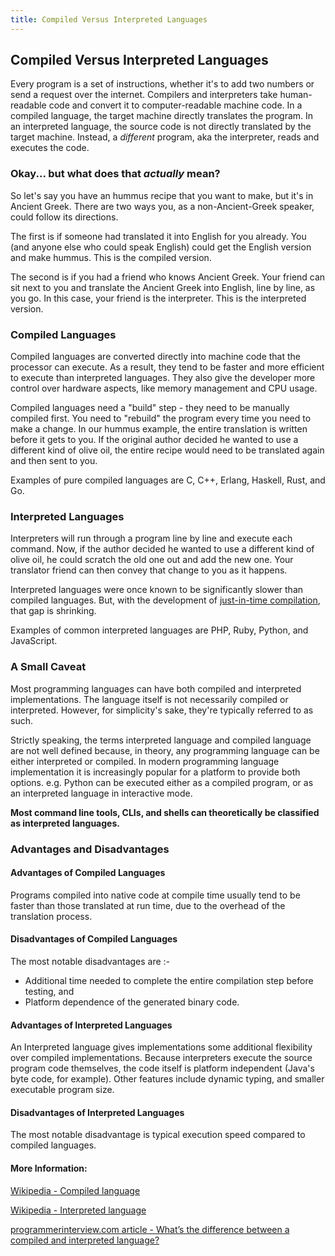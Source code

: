 ```yaml
---
title: Compiled Versus Interpreted Languages
---
```

## Compiled Versus Interpreted Languages

Every program is a set of instructions, whether it's to add two numbers or send a request over the internet. Compilers and interpreters take human-readable code and convert it to computer-readable machine code. In a compiled language, the target machine directly translates the program. In an interpreted language, the source code is not directly translated by the target machine. Instead, a *different* program, aka the interpreter, reads and executes the code.

### Okay... but what does that *actually* mean?

So let's say you have an hummus recipe that you want to make, but it's in Ancient Greek. There are two ways you, as a non-Ancient-Greek speaker, could follow its directions.

The first is if someone had translated it into English for you already. You (and anyone else who could speak English) could get the English version and make hummus. This is the compiled version.

The second is if you had a friend who knows Ancient Greek. Your friend can sit next to you and translate the Ancient Greek into English, line by line, as you go. In this case, your friend is the interpreter. This is the interpreted version.

### Compiled Languages

Compiled languages are converted directly into machine code that the processor can execute. As a result, they tend to be faster and more efficient to execute than interpreted languages. They also give the developer more control over hardware aspects, like memory management and CPU usage.

Compiled languages need a "build" step - they need to be manually compiled first. You need to "rebuild" the program every time you need to make a change. In our hummus example, the entire translation is written before it gets to you. If the original author decided he wanted to use a different kind of olive oil, the entire recipe would need to be translated again and then sent to you.

Examples of pure compiled languages are C, C++, Erlang, Haskell, Rust, and Go.

### Interpreted Languages

Interpreters will run through a program line by line and execute each command. Now, if the author decided he wanted to use a different kind of olive oil, he could scratch the old one out and add the new one. Your translator friend can then convey that change to you as it happens.

Interpreted languages were once known to be significantly slower than compiled languages. But, with the development of <a href='https://guide.freecodecamp.org/computer-science/just-in-time-compilation' target='_blank' rel='nofollow'>just-in-time compilation</a>, that gap is shrinking.

Examples of common interpreted languages are PHP, Ruby, Python, and JavaScript.

### A Small Caveat

Most programming languages can have both compiled and interpreted implementations. The language itself is not necessarily compiled or interpreted. However, for simplicity's sake, they're typically referred to as such.

Strictly speaking, the terms interpreted language and compiled language are not well defined because, in theory, any programming language can be either interpreted or compiled. In modern programming language implementation it is increasingly popular for a platform to provide both options.
e.g. Python can be executed either as a compiled program, or as an interpreted language in interactive mode.

**Most command line tools, CLIs, and shells can theoretically be classified as interpreted languages.**

### Advantages and Disadvantages

#### Advantages of Compiled Languages
Programs compiled into native code at compile time usually tend to be faster than those translated at run time, due to the overhead of the translation process.

#### Disadvantages of Compiled Languages
The most notable disadvantages are :-
* Additional time needed to complete the entire compilation step before testing, and 
* Platform dependence of the generated binary code.

#### Advantages of Interpreted Languages
An Interpreted language gives implementations some additional flexibility over compiled implementations. Because interpreters execute the source program code themselves, the code itself is platform independent (Java's byte code, for example). Other features include dynamic typing, and smaller executable program size.

#### Disadvantages of Interpreted Languages
The most notable disadvantage is typical execution speed compared to compiled languages.

#### More Information:

<a href='https://en.wikipedia.org/wiki/Compiled_language' target='_blank' rel='nofollow'>Wikipedia - Compiled language</a>

<a href='https://en.wikipedia.org/wiki/Interpreted_language' target='_blank' rel='nofollow'>Wikipedia - Interpreted language</a>

<a href='http://www.programmerinterview.com/index.php/general-miscellaneous/whats-the-difference-between-a-compiled-and-an-interpreted-language/' target='_blank' rel='nofollow'>programmerinterview.com article - What’s the difference between a compiled and interpreted language?</a>
